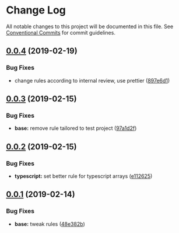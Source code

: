 # Change Log

All notable changes to this project will be documented in this file.
See [Conventional Commits](https://conventionalcommits.org) for commit guidelines.

## [0.0.4](https://github.com/usertech/eslint-config/compare/v0.0.3...v0.0.4) (2019-02-19)


### Bug Fixes

* change rules according to internal review, use prettier ([897e6d1](https://github.com/usertech/eslint-config/commit/897e6d1))





## [0.0.3](https://github.com/usertech/eslint-config/compare/v0.0.2...v0.0.3) (2019-02-15)


### Bug Fixes

* **base:** remove rule tailored to test project ([97a1d2f](https://github.com/usertech/eslint-config/commit/97a1d2f))





## [0.0.2](https://github.com/usertech/eslint-config/compare/v0.0.1...v0.0.2) (2019-02-15)


### Bug Fixes

* **typescript:** set better rule for typescript arrays ([e112625](https://github.com/usertech/eslint-config/commit/e112625))





## [0.0.1](https://github.com/usertech/eslint-config/compare/v0.0.0...v0.0.1) (2019-02-14)


### Bug Fixes

* **base:** tweak rules ([48e382b](https://github.com/usertech/eslint-config/commit/48e382b))
